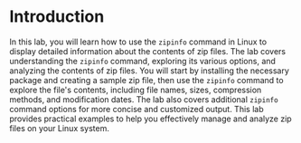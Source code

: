 # Introduction

In this lab, you will learn how to use the `zipinfo` command in Linux to display detailed information about the contents of zip files. The lab covers understanding the `zipinfo` command, exploring its various options, and analyzing the contents of zip files. You will start by installing the necessary package and creating a sample zip file, then use the `zipinfo` command to explore the file's contents, including file names, sizes, compression methods, and modification dates. The lab also covers additional `zipinfo` command options for more concise and customized output. This lab provides practical examples to help you effectively manage and analyze zip files on your Linux system.
